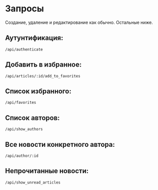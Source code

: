 # Запросы

Создание, удаление и редактирование как обычно. Остальные ниже.

## Аутунтификация:
```
/api/authenticate
```

## Добавить в избранное:
```
/api/articles/:id/add_to_favorites
```

## Список избранного:
```
/api/favorites
```

## Список авторов:
```
/api/show_authors
```

## Все новости конкретного автора:
```
/api/author/:id
```

## Непрочитанные новости:
```
/api/show_unread_articles
```
